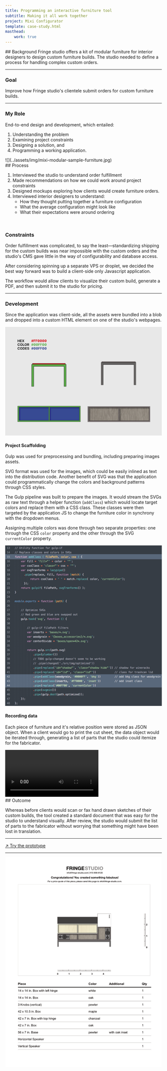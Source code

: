 ```yaml
---
title: Programming an interactive furniture tool
subtitle: Making it all work together
project: Mixi Configurator
template: case-study.html
masthead:
    work: true
---
```


<section class="subgrid flat-lists indenter flip-top:kid border-top:3px border-accent:cyan">
## Background
Fringe studio offers a kit of modular furniture for interior designers to design custom furniture builds. The studio needed to define a process for handling complex custom orders.

---

### Goal 
Improve how Fringe studio's clientele submit orders for custom furniture builds.

---
### My Role 
 
End-to-end design and development, which entailed:

1. Understanding the problem
2. Examining project constraints
3. Designing a solution, and
4. Programming a working application.

</section>
![](../assets/img/mixi-modular-sample-furniture.jpg)

<section class="subgrid indenter split-lists flip-top:kid border-top:3px border-accent:magenta">
## Process
 
1. Interviewed the studio to understand order fulfillment
1. Made recommendations on how we could work around project constraints
1. Designed mockups exploring how clients would create furniture orders.
1. Interviewed interior designers to understand:
    - How they thought putting together a furniture configuration
    - What the average configuration might look like
    - What their expectations were around ordering


<br/>

### Constraints 
 
Order fulfillment was complicated, to say the least—standardizing shipping for the custom builds was near impossible with the custom orders and the studio's CMS gave little in the way of configurability and database access.

After considering spinning up a separate VPS or droplet, we decided the best way forward was to build a client-side only Javascript application.

The workflow would allow clients to visualize their custom build, generate a PDF, and then submit it to the studio for pricing. 

--- 

### Development 
 
Since the application was client-side, all the assets were bundled into a blob and dropped into a custom HTML element on one of the studio's webpages.

 
![Before and after SVGs were processed](../assets/img/mixi-modular-color-interpolation.png)

 

#### Project Scaffolding
Gulp was used for preprocessing and bundling, including preparing images assets.

SVG format was used for the images, which could be easily inlined as text into the distribution code. Another benefit of SVG was that the application could programmatically change the colors and background patterns through CSS styles.

 
The Gulp pipeline was built to prepare the images. It would stream the SVGs as raw text through a helper function (`addClass`) which would locate target colors and replace them with a CSS class. These classes were then targeted by the application JS to change the furniture color in synchrony with the dropdown menus.

Assigning multiple colors was done through two separate properties: one through the CSS `color` property and the other through the SVG `currentColor` property.

 
![The Gulp `addClass` function used to process the SVGs](../assets/img/mixi-modular-interpolation-workflow.png)

 
#### Recording data 
Each piece of furniture and it's relative position were stored as JSON object. When a client would go to print the cut sheet, the data object would be iterated through, generating a list of parts that the studio could itemize for the fabricator.

<video class="bkg:grey padding:size3" autoplay loop>
  <source src="/assets/video/mixi-modular-configurator-demo.mp4" type="video/mp4">
</video>

</section>
<section class="subgrid indenter flip-top:kid border-top:3px border-accent:yellow">
## Outcome 
 
Whereas before clients would scan or fax hand drawn sketches of their custom builds, the tool created a standard document that was easy for the studio to understand visually. After review, the studio would submit the list of parts to the fabricator without worrying that something might have been lost in translation.

---

<p class="h3">
  <a href="https://xavier.valarino.com/fringe-studio/">
  <span class="border-bottom:white" aria-hidden="true">↗ </span>
    Try the prototype
  </a>
</p>

---

![Printable build sheet generated by the application](../assets/img/mixi-modular-build-sheet.png)
</section>
